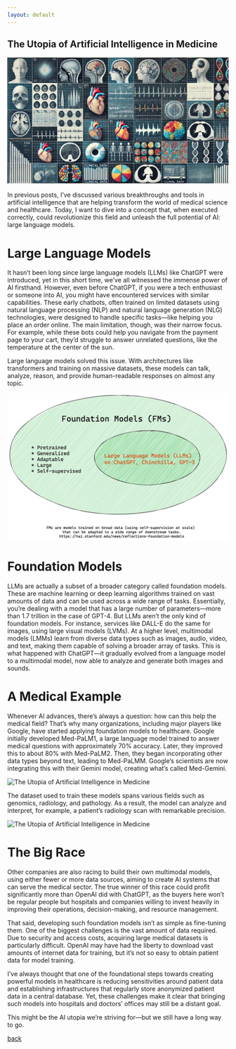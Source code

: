 ```yaml
---
layout: default
---
```


## The Utopia of Artificial Intelligence in Medicine

![The Utopia of Artificial Intelligence in Medicine](assets/img/post2-cover.webp)

In previous posts, I’ve discussed various breakthroughs and tools in artificial intelligence that are helping transform the world of medical science and healthcare. Today, I want to dive into a concept that, when executed correctly, could revolutionize this field and unleash the full potential of AI: large language models.

# Large Language Models

It hasn’t been long since large language models (LLMs) like ChatGPT were introduced, yet in this short time, we’ve all witnessed the immense power of AI firsthand. However, even before ChatGPT, if you were a tech enthusiast or someone into AI, you might have encountered services with similar capabilities. These early chatbots, often trained on limited datasets using natural language processing (NLP) and natural language generation (NLG) technologies, were designed to handle specific tasks—like helping you place an order online. The main limitation, though, was their narrow focus. For example, while these bots could help you navigate from the payment page to your cart, they’d struggle to answer unrelated questions, like the temperature at the center of the sun.

Large language models solved this issue. With architectures like transformers and training on massive datasets, these models can talk, analyze, reason, and provide human-readable responses on almost any topic.

![The Utopia of Artificial Intelligence in Medicine](assets/img/post2-1.webp)

# Foundation Models

LLMs are actually a subset of a broader category called foundation models. These are machine learning or deep learning algorithms trained on vast amounts of data and can be used across a wide range of tasks. Essentially, you’re dealing with a model that has a large number of parameters—more than 1.7 trillion in the case of GPT-4. But LLMs aren’t the only kind of foundation models. For instance, services like DALL-E do the same for images, using large visual models (LVMs). At a higher level, multimodal models (LMMs) learn from diverse data types such as images, audio, video, and text, making them capable of solving a broader array of tasks. This is what happened with ChatGPT—it gradually evolved from a language model to a multimodal model, now able to analyze and generate both images and sounds.

# A Medical Example

Whenever AI advances, there’s always a question: how can this help the medical field? That’s why many organizations, including major players like Google, have started applying foundation models to healthcare. Google initially developed Med-PaLM1, a large language model trained to answer medical questions with approximately 70% accuracy. Later, they improved this to about 80% with Med-PaLM2. Then, they began incorporating other data types beyond text, leading to Med-PaLMM. Google’s scientists are now integrating this with their Gemini model, creating what’s called Med-Gemini.

![The Utopia of Artificial Intelligence in Medicine](assets/img/post2-2.webp)

The dataset used to train these models spans various fields such as genomics, radiology, and pathology. As a result, the model can analyze and interpret, for example, a patient’s radiology scan with remarkable precision.

![The Utopia of Artificial Intelligence in Medicine](assets/img/post2-3.webp)

# The Big Race

Other companies are also racing to build their own multimodal models, using either fewer or more data sources, aiming to create AI systems that can serve the medical sector. The true winner of this race could profit significantly more than OpenAI did with ChatGPT, as the buyers here won’t be regular people but hospitals and companies willing to invest heavily in improving their operations, decision-making, and resource management.

That said, developing such foundation models isn’t as simple as fine-tuning them. One of the biggest challenges is the vast amount of data required. Due to security and access costs, acquiring large medical datasets is particularly difficult. OpenAI may have had the liberty to download vast amounts of internet data for training, but it’s not so easy to obtain patient data for model training.

I’ve always thought that one of the foundational steps towards creating powerful models in healthcare is reducing sensitivities around patient data and establishing infrastructures that regularly store anonymized patient data in a central database. Yet, these challenges make it clear that bringing such models into hospitals and doctors’ offices may still be a distant goal.

This might be the AI utopia we’re striving for—but we still have a long way to go.



[back](./)

